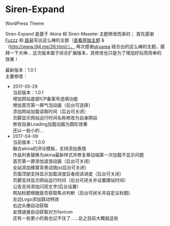# Siren-Expand
WordPress Theme

Siren-Expand 是基于 Akina 和 Siren-Maseter 主题修改而来的；
首先感谢[Fuzzz](http://www.akina.pw/) 和 [路易](https://www.i94.me/)写出这么棒的主题（[查看原始主题](http://www.akina.pw/themeakina) & （http://www.i94.me/26.html））。
再次感谢[skyarea](http://skyarea.cn) 结合出的这么棒的主题，膜拜一下大神...
这次版本属于综合扩展版本，其修改也只是为了增加好玩而简单的效果！

最新版本：1.0.1<br>
主要修改：<br>
- 2017-05-29<br>
当前版本：1.0.1<br>
增加网站底部ICP备案号选填功能<br>
增加首页第一屏气泡动画（后台可选择）<br>
添加网站加载读取时间（后台可关闭）<br>
页脚显示网站运行时间名称修改为自身网站<br>
修改自身Loading加载动画为圆形效果<br>
还以一些小的...<br>
- 2017-04-09<br>
当前版本：1.0.0<br>
融合akina的评论模板，支持添加表情<br>
作品列表替换为akina最新样式并修复移动端第一次加载不显示问题<br>
首页第一屏添加波浪动画（后台可关闭）<br>
全站添加蜂窝背景动效js(后台可关闭）<br>
页面顶部支持显示加载进度后者阅读进度（后台可关闭）<br>
页脚支持显示网站运行时间（后台可闭关并设置建站时间）<br>
公告支持添加闪现文字(后台设置）<br>
网站标题根据是否获取焦点判断（后台可闭关并自定议标题)<br>
左边Logo添加跳动特效<br>
右边头像自动获取<br>
友情链接自动获取对方favicon<br>
还有一些更小的我也记不住了……总之目前大概就这些<br>
